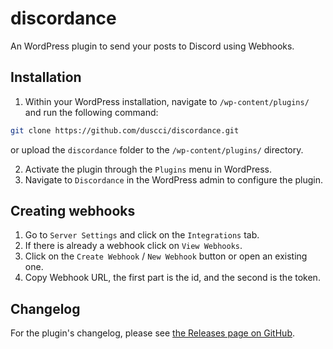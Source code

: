 # discordance

An WordPress plugin to send your posts to Discord using Webhooks.

## Installation

1. Within your WordPress installation, navigate to `/wp-content/plugins/` and run the following command:

```bash
git clone https://github.com/duscci/discordance.git
```

or upload the `discordance` folder to the `/wp-content/plugins/` directory.

2. Activate the plugin through the `Plugins` menu in WordPress.
3. Navigate to `Discordance` in the WordPress admin to configure the plugin.

## Creating webhooks

1. Go to `Server Settings` and click on the `Integrations` tab.
2. If there is already a webhook click on `View Webhooks`.
3. Click on the `Create Webhook` / `New Webhook` button or open an existing one.
4. Copy Webhook URL, the first part is the id, and the second is the token.

## Changelog

For the plugin's changelog, please see [the Releases page on GitHub](https://github.com/duscci/discordance/releases).
